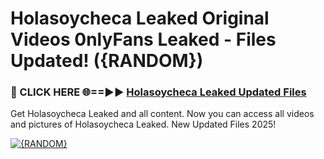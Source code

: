 # Holasoycheca Leaked Original Videos 0nlyFans Leaked - Files Updated! ({RANDOM})

<h3>🔴 CLICK HERE 🌐==►► <a href="https://betterlinks.top/A2PfLJ" rel="nofollow">Holasoycheca Leaked Updated Files</a></h3>

Get Holasoycheca Leaked and all content. Now you can access all videos and pictures of Holasoycheca Leaked. New Updated Files 2025!

[![{RANDOM}](https://i.imgur.com/ppqm5kG.gif)](https://betterlinks.top/A2PfLJ)